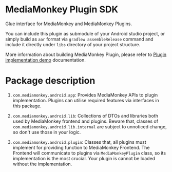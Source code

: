 # MediaMonkey Plugin SDK
Glue interface for MediaMonkey and MediaMonkey Plugins.

You can include this plugin as submodule of your Android studio project, or
simply build as `aar` format via `gradlew assembleRelease` command and
include it directly under `libs` directory of your project structure.

More information about building MediaMonkey Plugin, please refer to
[Plugin implementation demo](https://github.com/FrancescoJo/MediaMonkeyPlugin)
documentation.

# Package description
1. `com.mediamonkey.android.app`:
Provides MediaMonkey APIs to plugin implementation. Plugins can utilise
required features via interfaces in this package.

2. `com.mediamonkey.android.lib`:
Collections of DTOs and libraries both used by MediaMonkey frontend and
plugins. Beware that, classes of `com.mediamonkey.android.lib.internal` are
subject to unnoticed change, so don't use those in your logic.

3. `com.mediamonkey.android.plugin`:
Classes that, all plugins must implement for providing function
to MediaMonkey Frontend. The Frontend will communicate to plugins via
`MediaMonkeyPlugin` class, so its implementation is the most crucial.
Your plugin is cannot be loaded without the implementation.